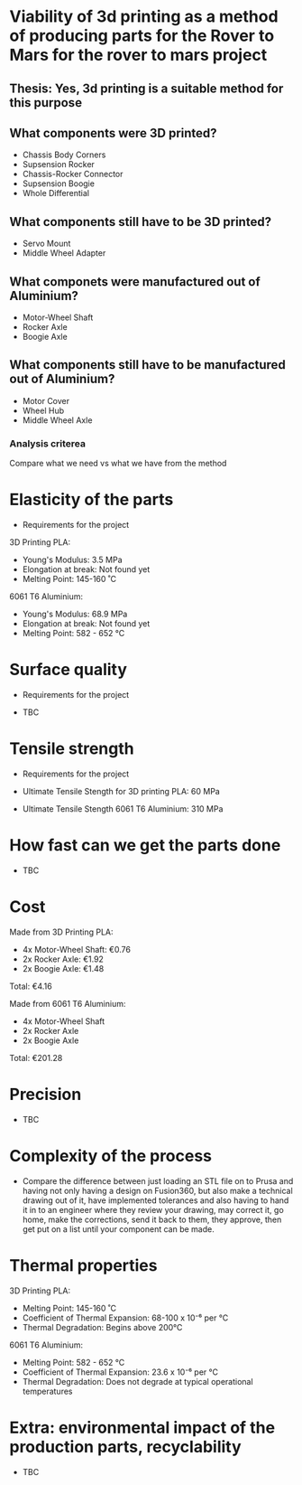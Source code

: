 # Viability of 3d printing as a method of producing parts for the Rover to Mars for the rover to mars project

## Thesis: Yes, 3d printing is a suitable method for this purpose

## What components were 3D printed?

- Chassis Body Corners
- Supsension Rocker
- Chassis-Rocker Connector
- Supsension Boogie
- Whole Differential

## What components still have to be 3D printed?

- Servo Mount
- Middle Wheel Adapter


## What componets were manufactured out of Aluminium?

- Motor-Wheel Shaft
- Rocker Axle
- Boogie Axle

## What components still have to be manufactured out of Aluminium?

- Motor Cover
- Wheel Hub
- Middle Wheel Axle


### Analysis criterea

Compare what we need vs what we have from the method

# Elasticity of the parts

- Requirements for the project

3D Printing PLA:
- Young's Modulus: 3.5 MPa
- Elongation at break: Not found yet
- Melting Point: 145-160 ˚C

6061 T6 Aluminium:
- Young's Modulus: 68.9 MPa
- Elongation at break: Not found yet
- Melting Point: 582 - 652 °C


# Surface quality

- Requirements for the project

- TBC


# Tensile strength

- Requirements for the project

- Ultimate Tensile Stength for 3D printing PLA: 60 MPa
- Ultimate Tensile Stength 6061 T6 Aluminium: 310 MPa


    

# How fast can we get the parts done

- TBC

# Cost

Made from 3D Printing PLA:

- 4x Motor-Wheel Shaft: €0.76
- 2x Rocker Axle: €1.92
- 2x Boogie Axle: €1.48

Total: €4.16

Made from 6061 T6 Aluminium:

- 4x Motor-Wheel Shaft
- 2x Rocker Axle
- 2x Boogie Axle

Total: €201.28

# Precision

- TBC

# Complexity of the process

- Compare the difference between just loading an STL file on to Prusa and having not only having a design on Fusion360,  but also make a technical drawing out of it, have implemented tolerances and also having to hand it in to an engineer where they review your drawing, may correct it, go home, make the corrections, send it back to them, they approve, then get put on a list until your component can be made. 

# Thermal properties

3D Printing PLA:
- Melting Point: 145-160 ˚C
- Coefficient of Thermal Expansion: 68-100 x 10⁻⁶ per °C
- Thermal Degradation: Begins above 200°C

6061 T6 Aluminium:
- Melting Point: 582 - 652 °C
- Coefficient of Thermal Expansion: 23.6 x 10⁻⁶ per °C
- Thermal Degradation: Does not degrade at typical operational temperatures

# Extra: environmental impact of the production parts, recyclability
- TBC



    